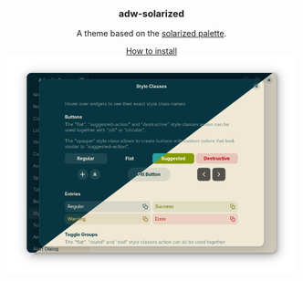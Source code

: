 <div align="center">
  <h3>adw-solarized</h3>
  <p>A theme based on the <a href="https://ethanschoonover.com/solarized/">solarized palette</a>.</p>
  <a href="../../docs/HOWTO_INSTALL.md">How to install</a>

  <img src="screenshot.png?raw=true" alt="screenshot">
</div>

